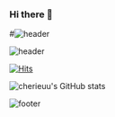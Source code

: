 ### Hi there 👋

<!--
**cherieuu/cherieuu** is a ✨ _special_ ✨ repository because its `README.md` (this file) appears on your GitHub profile.

Here are some ideas to get you started:

- 🔭 I’m currently working on ...
- 🌱 I’m currently learning ...
- 👯 I’m looking to collaborate on ...
- 🤔 I’m looking for help with ...
- 💬 Ask me about ...
- 📫 How to reach me: ...
- 😄 Pronouns: ...
- ⚡ Fun fact: ...

-->


#![header](https://capsule-render.vercel.app/api?type=waving&color=BF8ED5&height=300&section=header&text=Yoo%20Hwayoung&fontSize=90&fontColor=FFFFFF)

![header](https://capsule-render.vercel.app/api?type=waving&color=auto&height=300&section=header&text=Yoo%20hwayoung&fontSize=90&fontColor=FFFFFF)

[![Hits](https://hits.seeyoufarm.com/api/count/incr/badge.svg?url=https%3A%2F%2Fgithub.com%2Fcherieuu&count_bg=%236A00B8&title_bg=%23706AAC&icon=&icon_color=%23E7E7E7&title=hits&edge_flat=false)](https://hits.seeyoufarm.com)

![cherieuu's GitHub stats](https://github-readme-stats.vercel.app/api?username=cherieuu&show_icons=true&theme=dracula)



![footer](https://capsule-render.vercel.app/api?section=footer)
